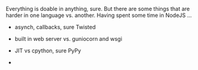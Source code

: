 <!-- 
.. title: Things to Overcome to Write Good Server Side Python
.. slug: server-python
.. date: 2015-05-19 14:07:52 UTC-07:00
.. tags: draft
.. category:
.. link: 
.. description: 
.. type: text
-->

Everything is doable in anything, sure. But there are some things that are
harder in one language vs. another. Having spent some time in NodeJS ...

- asynch, callbacks, sure Twisted

- built in web server vs. guniocorn and wsgi

- JIT vs cpython, sure PyPy

- 
